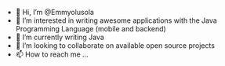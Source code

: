 - 👋 Hi, I’m @Emmyolusola
- 👀 I’m interested in writing awesome applications with the Java Programming Language (mobile and backend)
- 🌱 I’m currently writing Java
- 💞️ I’m looking to collaborate on available open source projects
- 📫 How to reach me ...

<!---
Emmyolusola/Emmyolusola is a ✨ special ✨ repository because its `README.md` (this file) appears on your GitHub profile.
You can click the Preview link to take a look at your changes.
--->
